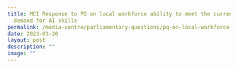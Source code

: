 ```yaml
---
title: MCI Response to PQ on local workforce ability to meet the current high
  demand for AI skills
permalink: /media-centre/parliamentary-questions/pq-on-local-workforce-ability-to-meet-demand-for-ai-skills/
date: 2023-03-20
layout: post
description: ""
image: ""
---
```

